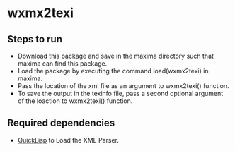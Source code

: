 # wxmx2texi

## Steps to run
- Download this package and save in the maxima directory such that maxima can find this package.
- Load the package by executing the command load(wxmx2texi) in maxima. 
- Pass the location of the xml file as an argument to wxmx2texi() function.
- To save the output in the texinfo file, pass a second optional argument of the loaction to wxmx2texi() function.  


## Required dependencies 
- [QuickLisp](https://www.quicklisp.org/beta/) to Load the XML Parser.
